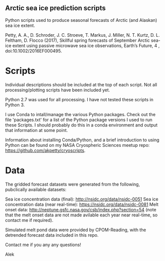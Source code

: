 ## Arctic sea ice prediction scripts

Python scripts used to produce seasonal forecasts of Arctic (and Alaskan) sea ice extent.

Petty, A. A., D. Schroder, J. C. Stroeve, T. Markus, J. Miller, N. T. Kurtz, D. L. Feltham, D. Flocco (2017), Skillful spring forecasts of September Arctic sea-ice extent using passive microwave sea ice observations, Earth’s Future, 4 , doi:10.1002/2016EF000495.

# Scripts

Individual descriptions should be included at the top of each script. Not all processing/plotting scripts have been included yet.

Python 2.7 was used for all processing. I have not tested these scripts in Python 3.

I use Conda to intall/manage the various Python packages. Check out the file 'packages.txt' for a list of the Python package versions I used to run these Scripts. I should probably do this in a conda environment and output that information at some point.

Information about installing Conda/Python, and a brief introduction to using Python can be found on my NASA Cryospheric Sciences meetup repo: https://github.com/akpetty/cryoscripts.

# Data

The gridded forecast datasets were generated from the following, pubclically available datasets:

Sea ice concentration data (final): http://nsidc.org/data/nsidc-0051 
Sea ice concentration data (near real-time): https://nsidc.org/data/nsidc-0081
Melt onset data: http://neptune.gsfc.nasa.gov/csb/index.php?section=54
(note that the melt onset data are not made avilable each year near real-time, so contact me if required).

Simulated melt pond data were provided by CPOM-Reading, with the detrended forecast data included in this repo.

Contact me if you any any questions!

Alek

